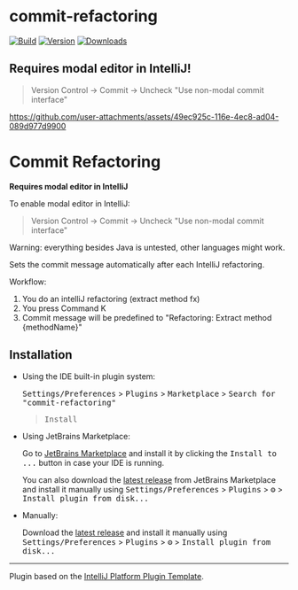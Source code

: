 # commit-refactoring

[![Build](https://github.com/nymann/commit-refactoring/workflows/Build/badge.svg)](https://github.com/nymann/commit-refactoring/actions)
[![Version](https://img.shields.io/jetbrains/plugin/v/25085-commit-refactoring.svg)](https://plugins.jetbrains.com/plugin/25085-commit-refactoring)
[![Downloads](https://img.shields.io/jetbrains/plugin/d/25085-commit-refactoring.svg)](https://plugins.jetbrains.com/plugin/25085-commit-refactoring)

## Requires modal editor in IntelliJ!

> Version Control -> Commit -> Uncheck "Use non-modal commit interface"

https://github.com/user-attachments/assets/49ec925c-116e-4ec8-ad04-089d977d9900


<!-- Plugin description -->

# Commit Refactoring

**Requires modal editor in IntelliJ**

To enable modal editor in IntelliJ:
> Version Control -> Commit -> Uncheck "Use non-modal commit interface"

Warning: everything besides Java is untested, other languages might work.

Sets the commit message automatically after each IntelliJ refactoring.

Workflow:

1. You do an intelliJ refactoring (extract method fx)
2. You press Command K
3. Commit message will be predefined to "Refactoring: Extract method {methodName}"

<!-- Plugin description end -->

## Installation

- Using the IDE built-in plugin system:

  <kbd>Settings/Preferences</kbd> > <kbd>Plugins</kbd> > <kbd>Marketplace</kbd> > <kbd>Search for "commit-refactoring"</kbd>
  > <kbd>Install</kbd>

- Using JetBrains Marketplace:

  Go to [JetBrains Marketplace](https://plugins.jetbrains.com/plugin/25085-commit-refactoring) and install it by clicking
  the <kbd>Install to ...</kbd> button in case your IDE is running.

  You can also download the [latest release](https://plugins.jetbrains.com/plugin/25085-commit-refactoring/versions) from
  JetBrains Marketplace and install it manually using
  <kbd>Settings/Preferences</kbd> > <kbd>Plugins</kbd> > <kbd>⚙️</kbd> > <kbd>Install plugin from disk...</kbd>

- Manually:

  Download the [latest release](https://github.com/nymann/commit-refactoring/releases/latest) and install it manually
  using
  <kbd>Settings/Preferences</kbd> > <kbd>Plugins</kbd> > <kbd>⚙️</kbd> > <kbd>Install plugin from disk...</kbd>

---
Plugin based on the [IntelliJ Platform Plugin Template][template].

[template]: https://github.com/JetBrains/intellij-platform-plugin-template

[docs:plugin-description]: https://plugins.jetbrains.com/docs/intellij/plugin-user-experience.html#plugin-description-and-presentation
